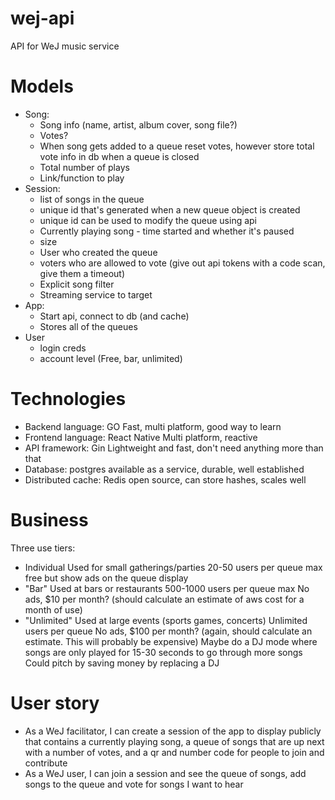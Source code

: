 # wej-api
API for WeJ music service

# Models
- Song:
    - Song info (name, artist, album cover, song file?)
    - Votes?
    - When song gets added to a queue reset votes, however store total vote info in db when a queue is closed
    - Total number of plays
    - Link/function to play
- Session:
    - list of songs in the queue
    - unique id that's generated when a new queue object is created
    - unique id can be used to modify the queue using api
    - Currently playing song - time started and whether it's paused
    - size
    - User who created the queue
    - voters who are allowed to vote (give out api tokens with a code scan, give them a timeout)
    - Explicit song filter
    - Streaming service to target
- App:
    - Start api, connect to db (and cache)
    - Stores all of the queues
- User
    - login creds
    - account level (Free, bar, unlimited)

# Technologies
- Backend language: GO
    Fast, multi platform, good way to learn
- Frontend language: React Native
    Multi platform, reactive
- API framework: Gin
    Lightweight and fast, don't need anything more than that
- Database: postgres
    available as a service, durable, well established
- Distributed cache: Redis
    open source, can store hashes, scales well

# Business
Three use tiers:
- Individual
    Used for small gatherings/parties
    20-50 users per queue max
    free but show ads on the queue display
- "Bar"
    Used at bars or restaurants
    500-1000 users per queue max
    No ads, $10 per month? (should calculate an estimate of aws cost for a month of use)
- "Unlimited"
    Used at large events (sports games, concerts)
    Unlimited users per queue
    No ads, $100 per month? (again, should calculate an estimate. This will probably be expensive)
    Maybe do a DJ mode where songs are only played for 15-30 seconds to go through more songs
Could pitch by saving money by replacing a DJ

# User story
- As a WeJ facilitator, I can create a session of the app to display publicly that contains a currently playing song, a queue of songs that are up next with a number of votes, and a qr and number code for people to join and contribute
- As a WeJ user, I can join a session and see the queue of songs, add songs to the queue and vote for songs I want to hear